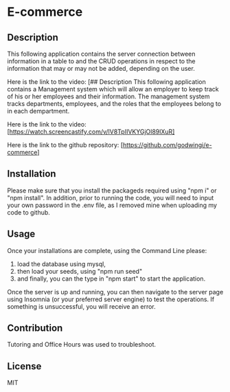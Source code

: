 # E-commerce

## Description
  This following application contains the server connection between information in a table to and the CRUD operations in respect to the information that may or may not be added, depending on the user.

  Here is the link to the video: [## Description
  This following application contains a Management system which will allow an employer to keep track of his or her employees and their information. The management system tracks departments, employees, and the roles that the employees belong to in each dempartment.

  Here is the link to the video: [https://watch.screencastify.com/v/lV8TpIIVKYGjOl89lXuR]

  Here is the link to the github repository: [https://github.com/godwingi/e-commerce]

## Installation
  Please make sure that you install the packageds required using "npm i" or "npm install". In addition, prior to running the code, you will need to input your own password in the .env file, as I removed mine when uploading my code to github.

## Usage
  Once your installations are complete, using the Command Line please: 
  1) load the database using mysql,
  2) then load your seeds, using "npm run seed"
  3) and finally, you can the type in "npm start" to start the application. 
  
Once the server is up and running, you can then navigate to the server page using Insomnia (or your preferred server engine) to test the operations. If something is unsuccessful, you will receive an error.

## Contribution
Tutoring and Office Hours was used to troubleshoot.

## License
MIT

  